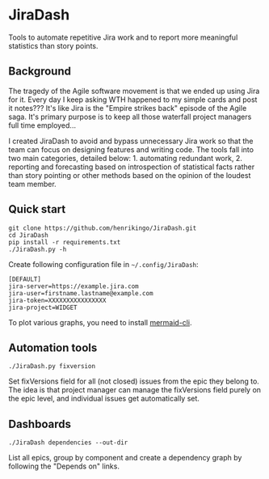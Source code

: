# JiraDash

Tools to automate repetitive Jira work and to report more meaningful statistics than story points.

## Background

The tragedy of the Agile software movement is that we ended up using Jira for it. Every day I
keep asking WTH happened to my simple cards and post it notes??? It's like Jira is the
"Empire strikes back" episode of the Agile saga. It's primary purpose is to keep all those
waterfall project managers full time employed...

I created JiraDash to avoid and bypass unnecessary Jira work so that the team can focus on
designing features and writing code. The tools fall into two main categories, detailed below: 1.
automating redundant work, 2. reporting and forecasting based on introspection of statistical
facts rather than story pointing or other methods based on the opinion of the loudest team member.

## Quick start

    git clone https://github.com/henrikingo/JiraDash.git
    cd JiraDash
    pip install -r requirements.txt
    ./JiraDash.py -h

Create following configuration file in `~/.config/JiraDash`:

    [DEFAULT]
    jira-server=https://example.jira.com
    jira-user=firstname.lastname@example.com
    jira-token=XXXXXXXXXXXXXXXX
    jira-project=WIDGET

To plot various graphs, you need to install [mermaid-cli](https://github.com/mermaid-js/mermaid-cli).

## Automation tools

`./JiraDash.py fixversion`

Set fixVersions field for all (not closed) issues from the epic they belong to. The idea is that
project manager can manage the fixVersions field purely on the epic level, and individual issues
get automatically set.


## Dashboards

`./JiraDash dependencies --out-dir`

List all epics, group by component and create a dependency graph by following the "Depends on" links.
